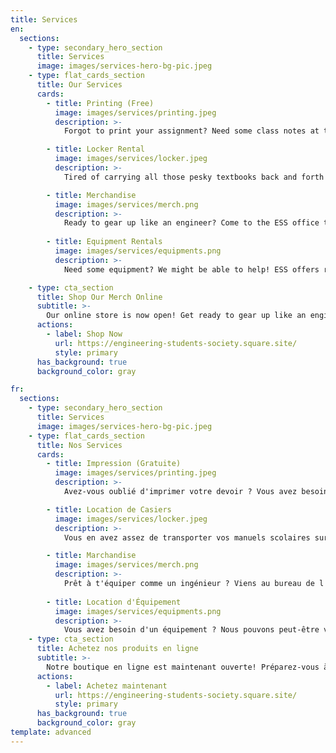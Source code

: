 ```yaml
---
title: Services
en:
  sections:
    - type: secondary_hero_section
      title: Services
      image: images/services-hero-bg-pic.jpeg
    - type: flat_cards_section
      title: Our Services
      cards:
        - title: Printing (Free)
          image: images/services/printing.jpeg
          description: >-
            Forgot to print your assignment? Need some class notes at the last minute? We’ve got you covered! Come on down to the ESS office and we’ll print up to 30 pages for you, in black and white or colour, absolutely free!

        - title: Locker Rental
          image: images/services/locker.jpeg
          description: >-
            Tired of carrying all those pesky textbooks back and forth with you to campus? We’ve got you covered! Come on down to the office and reserve a locker Today!    

        - title: Merchandise
          image: images/services/merch.png
          description: >-
            Ready to gear up like an engineer? Come to the ESS office to check out all our cool merch! From hoodies to hats and patches, we’ve got something for everyone! Merch can also be purchased through our online store.
            
        - title: Equipment Rentals
          image: images/services/equipments.png
          description: >-
            Need some equipment? We might be able to help! ESS offers rentals for projectors, speakers, and tables! Come on down to the office for more information.

    - type: cta_section
      title: Shop Our Merch Online
      subtitle: >-
        Our online store is now open! Get ready to gear up like an engineer with our signature pretty patches, cool crewnecks, awesome accessories, and so much more!
      actions:
        - label: Shop Now
          url: https://engineering-students-society.square.site/
          style: primary
      has_background: true
      background_color: gray      

fr:
  sections:
    - type: secondary_hero_section
      title: Services
      image: images/services-hero-bg-pic.jpeg
    - type: flat_cards_section
      title: Nos Services
      cards:
        - title: Impression (Gratuite)
          image: images/services/printing.jpeg
          description: >-
            Avez-vous oublié d'imprimer votre devoir ? Vous avez besoin de notes de cours à la dernière minute ? Nous avons ce qu'il vous faut ! Passez au bureau de l'AÉG et nous imprimerons jusqu'à 30 pages pour vous, en noir et blanc ou en couleur, absolument gratuitement !

        - title: Location de Casiers
          image: images/services/locker.jpeg
          description: >-
            Vous en avez assez de transporter vos manuels scolaires sur le campus ? Nous avons ce qu'il vous faut ! Venez au bureau et réservez un casier dès aujourd'hui !  

        - title: Marchandise
          image: images/services/merch.png
          description: >-
            Prêt à t'équiper comme un ingénieur ? Viens au bureau de l'AÉG pour voir tous nos produits dérivés ! Des sweats à capuche, des casquettes, des écussons, il y en a pour tous les goûts ! Les articles peuvent également être achetés dans notre boutique en ligne.
            
        - title: Location d'Équipement
          image: images/services/equipments.png
          description: >-
            Vous avez besoin d'un équipement ? Nous pouvons peut-être vous aider ! L’AÉG offre la possibilité de louer des projecteurs, des haut-parleurs et des tables! Passez au bureau pour plus d'informations.
    - type: cta_section
      title: Achetez nos produits en ligne
      subtitle: >-
        Notre boutique en ligne est maintenant ouverte! Préparez-vous à vous équiper comme un ingénieur avec nos jolis écussons emblématiques, nos cols ras du cou cool, nos accessoires géniaux et bien plus encore !
      actions:
        - label: Achetez maintenant
          url: https://engineering-students-society.square.site/
          style: primary
      has_background: true
      background_color: gray      
template: advanced
---
```

